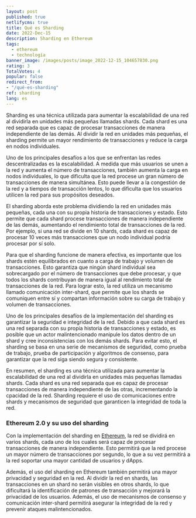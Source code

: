 ```yaml
---
layout: post
published: true
netlifycms: true
title: Qué es Sharding
date: 2022-Dec-15
description: Sharding en Ethereum
tags:
  - ethereum
  - technología
banner_image: /images/posts/image_2022-12-15_104657830.png
rating: 3
TotalVotes: 4
popular: false
redirect_from:
- "/qué-es-sharding"
ref: sharding
lang: es
---
```

Sharding es una técnica utilizada para aumentar la escalabilidad de una red al dividirla en unidades más pequeñas llamadas shards. Cada shard es una red separada que es capaz de procesar transacciones de manera independiente de las demás. Al dividir la red en unidades más pequeñas, el sharding permite un mayor rendimiento de transacciones y reduce la carga en nodos individuales.

Uno de los principales desafíos a los que se enfrentan las redes descentralizadas es la escalabilidad. A medida que más usuarios se unen a la red y aumenta el número de transacciones, también aumenta la carga en nodos individuales, lo que dificulta que la red procese un gran número de transacciones de manera simultánea. Esto puede llevar a la congestión de la red y a tiempos de transacción lentos, lo que dificulta que los usuarios utilicen la red para sus propósitos deseados.

El sharding aborda este problema dividiendo la red en unidades más pequeñas, cada una con su propia historia de transacciones y estado. Esto permite que cada shard procese transacciones de manera independiente de las demás, aumentando el rendimiento total de transacciones de la red. Por ejemplo, si una red se divide en 10 shards, cada shard es capaz de procesar 10 veces más transacciones que un nodo individual podría procesar por sí solo.

Para que el sharding funcione de manera efectiva, es importante que los shards estén equilibrados en cuanto a carga de trabajo y volumen de transacciones. Esto garantiza que ningún shard individual sea sobrecargado por el número de transacciones que debe procesar, y que todos los shards contribuyan de manera igual al rendimiento total de transacciones de la red. Para lograr esto, la red utiliza un mecanismo llamado comunicación inter-shard, que permite que los shards se comuniquen entre sí y compartan información sobre su carga de trabajo y volumen de transacciones.

Uno de los principales desafíos de la implementación del sharding es garantizar la seguridad e integridad de la red. Debido a que cada shard es una red separada con su propia historia de transacciones y estado, es posible que un actor malintencionado manipule los datos dentro de un shard y cree inconsistencias con los demás shards. Para evitar esto, el sharding se basa en una serie de mecanismos de seguridad, como prueba de trabajo, prueba de participación y algoritmos de consenso, para garantizar que la red siga siendo segura y consistente.

En resumen, el sharding es una técnica utilizada para aumentar la escalabilidad de una red al dividirla en unidades más pequeñas llamadas shards. Cada shard es una red separada que es capaz de procesar transacciones de manera independiente de las otras, incrementando la cpacidad de la red. Sharding requiere el uso de comunicaciones entre shards y mecanismos de seguridad que garanticen la integridad de toda la red.

### E﻿thereum 2.0 y su uso del sharding

Con la implementación del sharding en [Ethereum](https://criptomo.com/que-es-ethereum/), la red se dividirá en varios shards, cada uno de los cuales será capaz de procesar transacciones de manera independiente. Esto permitirá que la red procese un mayor número de transacciones por segundo, lo que a su vez permitirá a la red soportar una mayor cantidad de usuarios y dApps.

Además, el uso del sharding en Ethereum también permitirá una mayor privacidad y seguridad en la red. Al dividir la red en shards, las transacciones en un shard no serán visibles en otros shards, lo que dificultará la identificación de patrones de transacción y mejorará la privacidad de los usuarios. Además, el uso de mecanismos de consenso y comunicación inter-shard permitirá asegurar la integridad de la red y prevenir ataques malintencionados.
